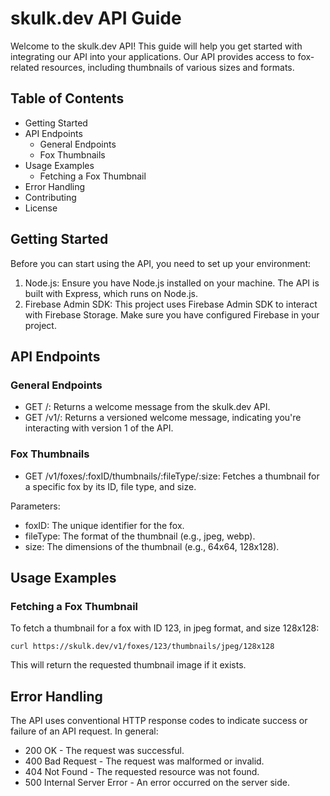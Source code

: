 # skulk.dev API Guide

Welcome to the skulk.dev API! This guide will help you get started with integrating our API into your applications. Our API provides access to fox-related resources, including thumbnails of various sizes and formats.

## Table of Contents

- Getting Started
- API Endpoints
  - General Endpoints
  - Fox Thumbnails
- Usage Examples
  - Fetching a Fox Thumbnail
- Error Handling
- Contributing
- License

## Getting Started

Before you can start using the API, you need to set up your environment:

1. Node.js: Ensure you have Node.js installed on your machine. The API is built with Express, which runs on Node.js.
2. Firebase Admin SDK: This project uses Firebase Admin SDK to interact with Firebase Storage. Make sure you have configured Firebase in your project.

## API Endpoints

### General Endpoints

- GET /: Returns a welcome message from the skulk.dev API.
- GET /v1/: Returns a versioned welcome message, indicating you're interacting with version 1 of the API.

### Fox Thumbnails

- GET /v1/foxes/:foxID/thumbnails/:fileType/:size: Fetches a thumbnail for a specific fox by its ID, file type, and size.

Parameters:

- foxID: The unique identifier for the fox.
- fileType: The format of the thumbnail (e.g., jpeg, webp).
- size: The dimensions of the thumbnail (e.g., 64x64, 128x128).

## Usage Examples

### Fetching a Fox Thumbnail

To fetch a thumbnail for a fox with ID 123, in jpeg format, and size 128x128:

`curl https://skulk.dev/v1/foxes/123/thumbnails/jpeg/128x128`

This will return the requested thumbnail image if it exists.

## Error Handling

The API uses conventional HTTP response codes to indicate success or failure of an API request. In general:

- 200 OK - The request was successful.
- 400 Bad Request - The request was malformed or invalid.
- 404 Not Found - The requested resource was not found.
- 500 Internal Server Error - An error occurred on the server side.
